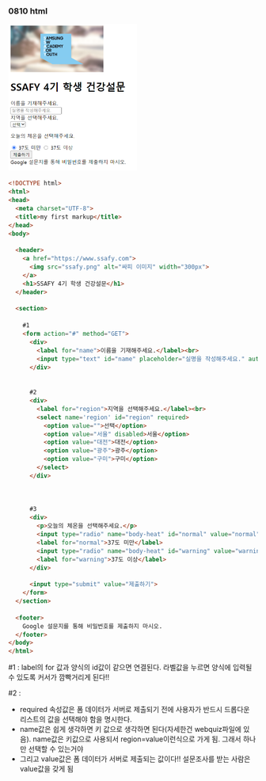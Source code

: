 ### 0810 html

![]()<img src="0822_webquiz_실습.assets/image-20200822224040368.png" alt="image-20200822224040368" style="zoom:50%;" />





```html
<!DOCTYPE html>
<html>
<head>
  <meta charset="UTF-8">
  <title>my first markup</title>
</head>
<body>

  <header>
    <a href="https://www.ssafy.com">
      <img src="ssafy.png" alt="싸피 이미지" width="300px">
    </a>
    <h1>SSAFY 4기 학생 건강설문</h1>
  </header>
    
  <section>
    
    #1
    <form action="#" method="GET">
      <div>
        <label for="name">이름을 기재해주세요.</label><br> 
        <input type="text" id="name" placeholder="실명을 작성해주세요." autofocus>
      </div>
      
        
      #2
      <div>
        <label for="region">지역을 선택해주세요.</label><br>
        <select name='region' id="region" required> 
          <option value="">선택</option> 
          <option value="서울" disabled>서울</option>
          <option value="대전">대전</option>
          <option value="광주">광주</option>
          <option value="구미">구미</option>
        </select>
      </div>
      
        
        
      #3
      <div>
        <p>오늘의 체온을 선택해주세요.</p>
        <input type="radio" name="body-heat" id="normal" value="normal" checked>
        <label for="normal">37도 미만</label>
        <input type="radio" name="body-heat" id="warning" value="warning">
        <label for="warning">37도 이상</label>
      </div>

      <input type="submit" value="제출하기">
    </form>
  </section>

  <footer>
    Google 설문지를 통해 비밀번호를 제출하지 마시오.
  </footer>
</body>
</html>
```



#1 : label의 for 값과 양식의 id값이 같으면 연결된다. 라벨값을 누르면 양식에 입력될 수 있도록 커서가 깜빡거리게 된다!!

#2 :

- required 속성값은 폼 데이터가 서버로 제출되기 전에 사용자가 반드시 드롭다운 리스트의 값을 선택해야 함을 명시한다.
- name값은 쉽게 생각하면 키 값으로 생각하면 된다(자세한건 webquiz파일에 있음). name값은 키값으로 사용되서 region=value이런식으로 가게 됨. 그래서 하나만 선택할 수 있는거야
- 그리고 value값은 폼 데이터가 서버로 제출되는 값이다!! 설문조사를 받는 사람은 value값을 갖게 됨

